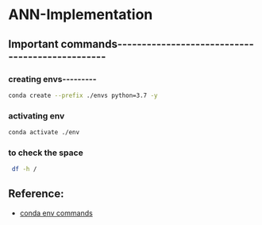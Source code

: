 # ANN-Implementation


## Important commands------------------------------------------------

### creating envs---------
```bash
conda create --prefix ./envs python=3.7 -y
```

### activating env
```bash
conda activate ./env

```
### to check the space
```bash
 df -h /
 ```
 ## Reference:
 * [conda env commands](https://conda.io/projects/conda/en/latest/user-guide/tasks/manage-environments.html#create-env-file-manually)

 
